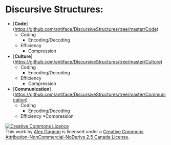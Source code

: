 Discursive Structures:
======================

* [**Code**] (https://github.com/antiface/DiscursiveStructures/tree/master/Code)
    * Coding
        * Encoding/Decoding
    * Efficiency
        * Compression
* [**Culture**] (https://github.com/antiface/DiscursiveStructures/tree/master/Culture)
    * Coding
        * Encoding/Decoding
    * Efficiency
        * Compression
* [**Communication**] (https://github.com/antiface/DiscursiveStructures/tree/master/Communication)
    * Coding
        * Encoding/Decoding
    * Efficiency
        *Compression

<a rel="license" href="http://creativecommons.org/licenses/by-nc-nd/2.5/ca/deed.en_GB"><img alt="Creative Commons Licence" style="border-width:0" src="http://i.creativecommons.org/l/by-nc-nd/2.5/ca/80x15.png" /></a><br />This work by <a xmlns:cc="http://creativecommons.org/ns#" href="http://alexgagnon.com" property="cc:attributionName" rel="cc:attributionURL">Alex Gagnon</a> is licensed under a <a rel="license" href="http://creativecommons.org/licenses/by-nc-nd/2.5/ca/deed.en_GB">Creative Commons Attribution-NonCommercial-NoDerivs 2.5 Canada License</a>.
